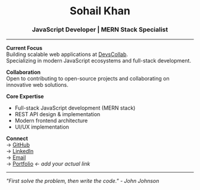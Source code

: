 <h1 align="center">Sohail Khan</h1>
<h3 align="center">JavaScript Developer | MERN Stack Specialist</h3>

---

**Current Focus**  
Building scalable web applications at [DevsCollab](https://devscollab.com).  
Specializing in modern JavaScript ecosystems and full-stack development.

**Collaboration**  
Open to contributing to open-source projects and collaborating on innovative web solutions.

**Core Expertise**  
- Full-stack JavaScript development (MERN stack)
- REST API design & implementation
- Modern frontend architecture
- UI/UX implementation

**Connect**  
→ [GitHub](https://github.com/re-sohail)  
→ [LinkedIn](https://linkedin.com/in/re-sohail)  
→ [Email](mailto:workforkhauf@gmail.com)  
→ [Portfolio](https://your-portfolio-link.com) *← add your actual link*

---

_"First solve the problem, then write the code." - John Johnson_
